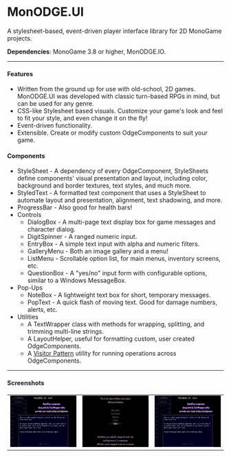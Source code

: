 # MonODGE.UI
A stylesheet-based, event-driven player interface library for 2D MonoGame projects.

**Dependencies**: MonoGame 3.8 or higher, MonODGE.IO.

---

#### Features

- Written from the ground up for use with old-school, 2D games. 
MonODGE.UI was developed with classic turn-based RPGs in mind, but can be used for any genre.
- CSS-like Stylesheet based visuals.
Customize your game's look and feel to fit your style, and even change it on the fly!
- Event-driven functionality.
- Extensible. Create or modify custom OdgeComponents to suit your game.

#### Components

- StyleSheet - A dependency of every OdgeComponent, StyleSheets define components' visual presentation and layout, including color, background and border textures, text styles, and much more. 
- StyledText - A formatted text component that uses a StyleSheet to automate layout and presentation, alignment, text shadowing, and more.
- ProgressBar - Also good for health bars!
- Controls
  - DialogBox - A multi-page text display box for game messages and character dialog.
  - DigitSpinner - A ranged numeric input.
  - EntryBox - A simple text input with alpha and numeric filters.
  - GalleryMenu - Both an image gallery and a menu!
  - ListMenu - Scrollable option list, for main menus, inventory screens, etc.
  - QuestionBox - A "yes/no" input form with configurable options, similar to a Windows MessageBox.
- Pop-Ups
  - NoteBox - A lightweight text box for short, temporary messages.
  - PopText - A quick flash of moving text. Good for damage numbers, alerts, etc.
- Utilities
  - A TextWrapper class with methods for wrapping, splitting, and trimming multi-line strings.
  - A LayoutHelper, useful for formatting custom, user created OdgeComponents.
  - A [Visitor Pattern](https://en.wikipedia.org/wiki/Visitor_pattern) utility for running operations across OdgeComponents.

---

#### Screenshots

<table align="center">
<tr>

<td>
<a href="ogui0-ListMenuWithDialogBox.png">
<img src="ogui0-ListMenuWithDialogBox.png" width="200" height="120" />
</a>
</td>

<td>
<a href="ogui1-ListMenuB.png">
<img src="ogui1-ListMenuB.png" width="200" height="120" />
</a>
</td>

<td>
<a href="ogui0-ListMenuWithDialogBox.png">
<img src="ogui0-ListMenuWithDialogBox.png" width="200" height="120" />
</a>
</td>

</tr>
</table>
